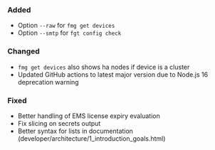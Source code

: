 ### Added

- Option `--raw` for `fmg get devices`
- Option `--smtp` for `fgt config check`

### Changed

- `fmg get devices` also shows ha nodes if device is a cluster
- Updated GitHub actions to latest major version due to Node.js 16 deprecation warning

### Fixed

- Better handling of EMS license expiry evaluation
- Fix slicing on secrets output
- Better syntax for lists in documentation (developer/architecture/1_introduction_goals.html)
